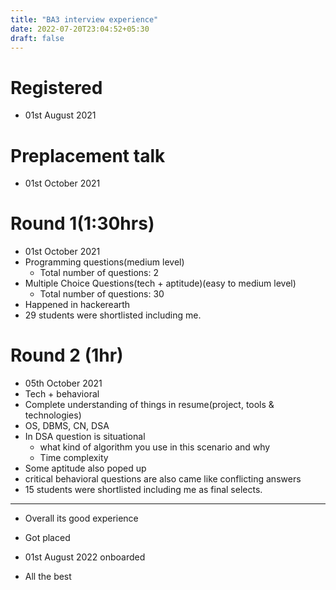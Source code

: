 ```yaml
---
title: "BA3 interview experience"
date: 2022-07-20T23:04:52+05:30
draft: false
---
```


# Registered 
  * 01st August 2021
# Preplacement talk
  * 01st October 2021  
# Round 1(1:30hrs)
	
 * 01st October 2021
 * Programming questions(medium level)
	* Total number of questions: 2
 * Multiple Choice Questions(tech + aptitude)(easy to medium level)
	* Total number of questions: 30
 * Happened in hackerearth 
 * 29 students were shortlisted including me.
 
# Round 2 (1hr)

* 05th October 2021
* Tech + behavioral
* Complete understanding of things in resume(project, tools & technologies)
* OS, DBMS, CN, DSA
* In DSA question is situational 
	* what kind of algorithm you use in this scenario and why
	* Time complexity
* Some aptitude also poped up
* critical behavioral questions are also came like conflicting answers
* 15 students were shortlisted including me as final selects.
	
-----

* Overall its good experience

* Got placed

* 01st August 2022 onboarded 

* All the best

	
